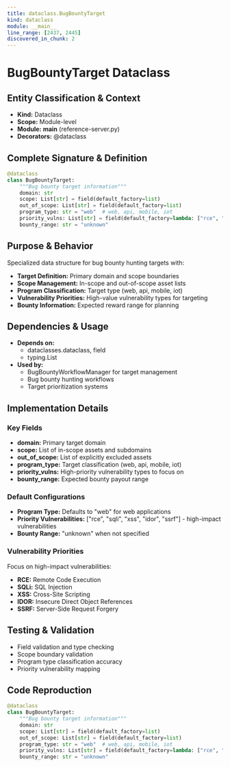 ```yaml
---
title: dataclass.BugBountyTarget
kind: dataclass
module: __main__
line_range: [2437, 2445]
discovered_in_chunk: 2
---
```


# BugBountyTarget Dataclass

## Entity Classification & Context
- **Kind:** Dataclass
- **Scope:** Module-level
- **Module:** __main__ (reference-server.py)
- **Decorators:** @dataclass

## Complete Signature & Definition
```python
@dataclass
class BugBountyTarget:
    """Bug bounty target information"""
    domain: str
    scope: List[str] = field(default_factory=list)
    out_of_scope: List[str] = field(default_factory=list)
    program_type: str = "web"  # web, api, mobile, iot
    priority_vulns: List[str] = field(default_factory=lambda: ["rce", "sqli", "xss", "idor", "ssrf"])
    bounty_range: str = "unknown"
```

## Purpose & Behavior
Specialized data structure for bug bounty hunting targets with:
- **Target Definition:** Primary domain and scope boundaries
- **Scope Management:** In-scope and out-of-scope asset lists
- **Program Classification:** Target type (web, api, mobile, iot)
- **Vulnerability Priorities:** High-value vulnerability types for targeting
- **Bounty Information:** Expected reward range for planning

## Dependencies & Usage
- **Depends on:**
  - dataclasses.dataclass, field
  - typing.List
- **Used by:**
  - BugBountyWorkflowManager for target management
  - Bug bounty hunting workflows
  - Target prioritization systems

## Implementation Details

### Key Fields
- **domain:** Primary target domain
- **scope:** List of in-scope assets and subdomains
- **out_of_scope:** List of explicitly excluded assets
- **program_type:** Target classification (web, api, mobile, iot)
- **priority_vulns:** High-priority vulnerability types to focus on
- **bounty_range:** Expected bounty payout range

### Default Configurations
- **Program Type:** Defaults to "web" for web applications
- **Priority Vulnerabilities:** ["rce", "sqli", "xss", "idor", "ssrf"] - high-impact vulnerabilities
- **Bounty Range:** "unknown" when not specified

### Vulnerability Priorities
Focus on high-impact vulnerabilities:
- **RCE:** Remote Code Execution
- **SQLi:** SQL Injection
- **XSS:** Cross-Site Scripting
- **IDOR:** Insecure Direct Object References
- **SSRF:** Server-Side Request Forgery

## Testing & Validation
- Field validation and type checking
- Scope boundary validation
- Program type classification accuracy
- Priority vulnerability mapping

## Code Reproduction
```python
@dataclass
class BugBountyTarget:
    """Bug bounty target information"""
    domain: str
    scope: List[str] = field(default_factory=list)
    out_of_scope: List[str] = field(default_factory=list)
    program_type: str = "web"  # web, api, mobile, iot
    priority_vulns: List[str] = field(default_factory=lambda: ["rce", "sqli", "xss", "idor", "ssrf"])
    bounty_range: str = "unknown"
```
